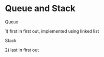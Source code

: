 # Queue and Stack

Queue 

1\) first in first out, implemented using linked list

Stack

2\) last in first out 

